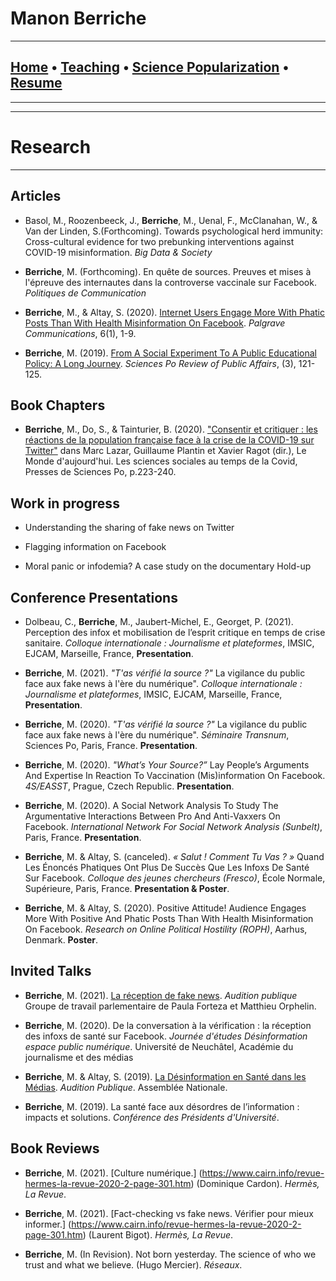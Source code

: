 # **Manon Berriche**


-----------------

## [Home](https://manonberriche.github.io/) • [Teaching](https://manonberriche.github.io/teaching.html) • [Science Popularization](https://manonberriche.github.io/General-Audience.html) • [Resume](https://drive.google.com/file/d/1syRqm-ya3dwk69_t_84dEMdOoiHAiZBB/view?usp=sharing) 

-----------------

-----------------
# Research
-----------------

## Articles

* Basol, M., Roozenbeeck, J., **Berriche**, M., Uenal, F., McClanahan, W., & Van der Linden, S.(Forthcoming). Towards psychological herd immunity: Cross-cultural evidence for two prebunking interventions against COVID-19 misinformation. *Big Data & Society*

* **Berriche**, M. (Forthcoming). En quête de sources. Preuves et mises à l'épreuve des internautes dans la controverse vaccinale sur Facebook. *Politiques de Communication*

* **Berriche**, M., & Altay, S. (2020). [Internet Users Engage More With Phatic Posts Than With Health Misinformation On Facebook](https://doi.org/10.1057/s41599-020-0452-1). *Palgrave Communications*, 6(1), 1-9.

* **Berriche**, M. (2019). [From A Social Experiment To A Public Educational Policy: A Long Journey](https://07c585f3-4b08-4437-97a8-39faf6aab3a2.filesusr.com/ugd/a93557_222a9611f8a045bf9d2254176b9b2ac9.pdf). *Sciences Po Review of Public Affairs*, (3), 121-125.


## Book Chapters

* **Berriche**, M., Do, S., & Tainturier, B. (2020). ["Consentir et critiquer : les réactions de la population française face à la crise de la COVID-19 sur Twitter"](https://www.cairn.info/load_pdf.php?ID_ARTICLE=SCPO_LAZAR_2020_01_0223&download=1) dans Marc Lazar, Guillaume Plantin et Xavier Ragot (dir.), Le Monde d'aujourd'hui. Les sciences sociales au temps de la Covid, Presses de Sciences Po, p.223-240.

## Work in progress

* Understanding the sharing of fake news on Twitter

* Flagging information on Facebook

* Moral panic or infodemia? A case study on the documentary Hold-up 


## Conference Presentations

* Dolbeau, C., **Berriche**, M., Jaubert-Michel, E., Georget, P. (2021). Perception des infox et mobilisation de l’esprit critique en temps de crise sanitaire. *Colloque internationale : Journalisme et plateformes*, IMSIC, EJCAM, Marseille, France, **Presentation**.

* **Berriche**, M. (2021). *"T'as vérifié la source ?"* La vigilance du public face aux fake news à l'ère du numérique". *Colloque internationale : Journalisme et plateformes*, IMSIC, EJCAM, Marseille, France, **Presentation**.

* **Berriche**, M. (2020). *"T'as vérifié la source ?"* La vigilance du public face aux fake news à l'ère du numérique". *Séminaire Transnum*, Sciences Po, Paris, France. **Presentation**.

* **Berriche**, M. (2020). *"What’s Your Source?”* Lay People’s Arguments And Expertise In Reaction To Vaccination (Mis)information On Facebook. *4S/EASST*, Prague, Czech Republic. **Presentation**.

* **Berriche**, M. (2020). A Social Network Analysis To Study The Argumentative Interactions Between Pro And Anti-Vaxxers On Facebook. *International Network For Social Network Analysis (Sunbelt)*, Paris, France. **Presentation**.

* **Berriche**, M. & Altay, S. (canceled). *« Salut ! Comment Tu Vas ? »* Quand Les Énoncés Phatiques Ont
Plus De Succès Que Les Infoxs De Santé Sur Facebook. *Colloque des jeunes chercheurs (Fresco)*, École
Normale, Supérieure, Paris, France. **Presentation & Poster**.

* **Berriche**, M. & Altay, S. (2020). Positive Attitude! Audience Engages More With Positive And Phatic Posts Than With Health Misinformation On Facebook. *Research on Online Political Hostility (ROPH)*, Aarhus, Denmark. **Poster**.


## Invited Talks

* **Berriche**, M. (2021). [La réception de fake news](https://peertube.forteza.fr/videos/watch/bfb0b270-9dc9-4898-9169-819b886b82e7). *Audition publique* Groupe de travail parlementaire de Paula Forteza et Matthieu Orphelin.

* **Berriche**, M. (2020). De la conversation à la vérification : la réception des infoxs de santé sur Facebook. *Journée d'études Désinformation espace public numérique*. Université de Neuchâtel, Académie du journalisme et des médias

* **Berriche**, M. & Altay, S. (2019). [La Désinformation en Santé dans les Médias](http://videos.assemblee-nationale.fr/video.8425833_5dcd0ebadfcb2.opecst--audition-publique-sur-l-hesitation-vaccinale--14-novembre-2019?fbclid=IwAR168oIvDON4YoY3oeGiFvOBbYw5OsTwACOUDnLxgKG3Cv9r2WV0n9l8uR4). *Audition Publique*. Assemblée Nationale.

* **Berriche**, M. (2019). La santé face aux désordres de l’information : impacts et solutions. *Conférence des Présidents d'Université*.


## Book Reviews

* **Berriche**, M. (2021). [Culture numérique.] (https://www.cairn.info/revue-hermes-la-revue-2020-2-page-301.htm) (Dominique Cardon). *Hermès, La Revue*.

* **Berriche**, M. (2021). [Fact-checking vs fake news. Vérifier pour mieux informer.] (https://www.cairn.info/revue-hermes-la-revue-2020-2-page-301.htm) (Laurent Bigot). *Hermès, La Revue*.

* **Berriche**, M. (In Revision). Not born yesterday. The science of who we trust and what we believe. (Hugo Mercier). *Réseaux*.


